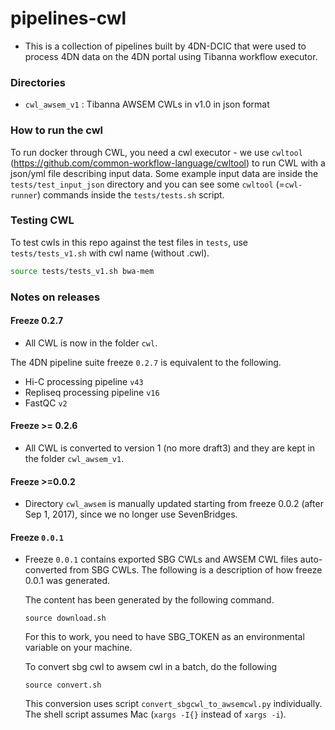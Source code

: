 # pipelines-cwl
* This is a collection of pipelines built by 4DN-DCIC that were used to process 4DN data on the 4DN portal using Tibanna workflow executor.

### Directories
* `cwl_awsem_v1` : Tibanna AWSEM CWLs in v1.0 in json format

### How to run the cwl
To run docker through CWL, you need a cwl executor - we use `cwltool` (https://github.com/common-workflow-language/cwltool) to run CWL with a json/yml file describing input data. Some example input data are inside the `tests/test_input_json` directory and you can see some `cwltool` (=`cwl-runner`) commands inside the `tests/tests.sh` script.


### Testing CWL
To test cwls in this repo against the test files in `tests`, use `tests/tests_v1.sh` with cwl name (without .cwl).
```bash
source tests/tests_v1.sh bwa-mem
```

### Notes on releases

#### Freeze 0.2.7

* All CWL is now in the folder `cwl`.

The 4DN pipeline suite freeze `0.2.7` is equivalent to the following.
* Hi-C processing pipeline `v43`
* Repliseq processing pipeline `v16`
* FastQC `v2`


#### Freeze >= 0.2.6
* All CWL is converted to version 1 (no more draft3) and they are kept in the folder `cwl_awsem_v1`.

#### Freeze >=0.0.2
* Directory `cwl_awsem` is manually updated starting from freeze 0.0.2 (after Sep 1, 2017), since we no longer use SevenBridges.

#### Freeze `0.0.1` 
* Freeze `0.0.1` contains exported SBG CWLs and AWSEM CWL files auto-converted from SBG CWLs. The following is a description of how freeze 0.0.1 was generated.

    The content has been generated by the following command.
    ```
    source download.sh 
    ```
    For this to work, you need to have SBG_TOKEN as an environmental variable on your machine.



    To convert sbg cwl to awsem cwl in a batch, do the following
    ```
    source convert.sh
    ```
    This conversion uses script `convert_sbgcwl_to_awsemcwl.py` individually.
    The shell script assumes Mac (`xargs -I{}` instead of `xargs -i`).


